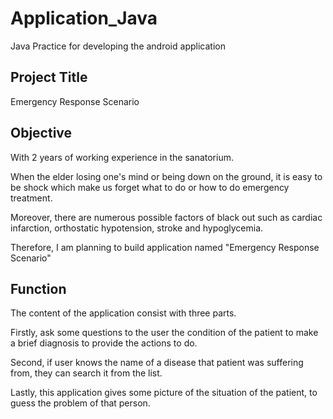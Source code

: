 # Application_Java
Java Practice for developing the android application


## Project Title
Emergency Response Scenario


## Objective

With 2 years of working experience in the sanatorium.

When the elder losing one's mind or being down on the ground, it is easy to be shock which make us forget what to do or how to do emergency treatment.

Moreover, there are numerous possible factors of black out such as cardiac infarction, orthostatic hypotension, stroke and hypoglycemia.

Therefore, I am planning to build application named "Emergency Response Scenario"


## Function

The content of the application consist with three parts.

Firstly, ask some questions to the user the condition of the patient to make a brief diagnosis to provide the actions to do.

Second, if user knows the name of a disease that patient was suffering from, they can search it from the list.

Lastly, this application gives some picture of the situation of the patient, to guess the problem of that person.
